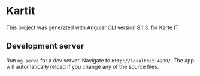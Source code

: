 # Kartit

This project was generated with [Angular CLI](https://github.com/angular/angular-cli) version 8.1.3. for Karte IT

## Development server

Run `ng serve` for a dev server. Navigate to `http://localhost:4200/`. The app will automatically reload if you change any of the source files.
